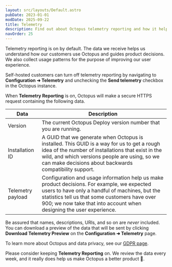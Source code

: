 ```yaml
---
layout: src/layouts/Default.astro
pubDate: 2023-01-01
modDate: 2025-09-22
title: Telemetry
description: Find out about Octopus telemetry reporting and how it helps us make a better product.
navOrder: 25
---
```


Telemetry reporting is on by default. The data we receive helps us understand how our customers use Octopus and guides product decisions. We also collect usage patterns for the purpose of improving our user experience.

Self-hosted customers can turn off telemetry reporting by navigating to **Configuration ➜ Telemetry** and unchecking the **Send telemetry** checkbox in the Octopus instance.

When **Telemetry Reporting** is on, Octopus will make a secure HTTPS request containing the following data.

| Data | Description |
| ----- | ------ |
| Version | The current Octopus Deploy version number that you are running. | 
| Installation ID | A GUID that we generate when Octopus is installed. This GUID is a way for us to get a rough idea of the number of installations that exist in the wild, and which versions people are using, so we can make decisions about backwards compatibility support. |
| Telemetry payload | Configuration and usage information help us make product decisions. For example, we expected users to have only a handful of machines, but the statistics tell us that some customers have over 900; we now take that into account when designing the user experience. |

Be assured that names, descriptions, URIs, and so on are *never* included. You can download a preview of the data that will be sent by clicking **Download Telemetry Preview** on the **Configuration ➜ Telemetry** page.

To learn more about Octopus and data privacy, see our [GDPR page](https://octopus.com/legal/gdpr).

Please consider keeping **Telemetry Reporting** on. We review the data every week, and it really does help us make Octopus a better product 💙.
